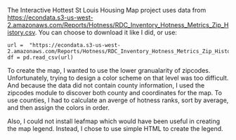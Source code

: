 The Interactive Hottest St Louis Housing Map project uses data from https://econdata.s3-us-west-2.amazonaws.com/Reports/Hotness/RDC_Inventory_Hotness_Metrics_Zip_History.csv.
You can choose to download it like I did, or use:
```(Python)
url =  "https://econdata.s3-us-west-2.amazonaws.com/Reports/Hotness/RDC_Inventory_Hotness_Metrics_Zip_History.csv"
df = pd.read_csv(url)
```
To create the map, I wanted to use the lower granualarity of zipcodes. Unfortunately, trying to design a color scheme on that level was too difficult. And because the data
did not contain county information, I used the zipcodes module to discover both county and coordinates for the map. To use counties, I had to calculate an averge of hotness
ranks, sort by average, and then assign the colors in order.

Also, I could not install leafmap which would have been useful in creating the map legend.
Instead, I chose to use simple HTML to create the legend.
